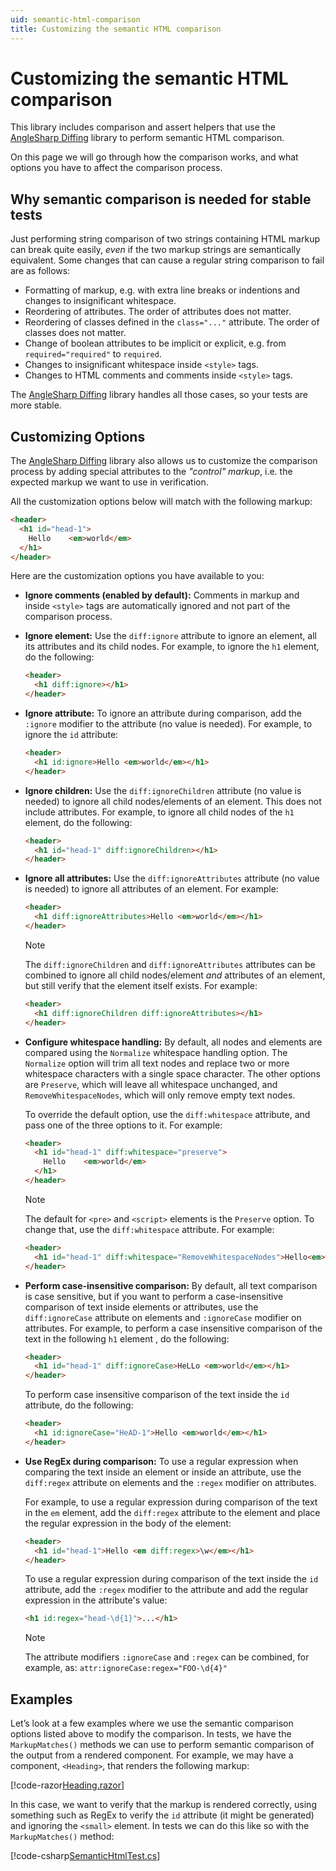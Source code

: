 ```yaml
---
uid: semantic-html-comparison
title: Customizing the semantic HTML comparison
---
```


# Customizing the semantic HTML comparison

This library includes comparison and assert helpers that use the [AngleSharp Diffing](https://github.com/AngleSharp/AngleSharp.Diffing/) library to perform semantic HTML comparison.

On this page we will go through how the comparison works, and what options you have to affect the comparison process.

## Why semantic comparison is needed for stable tests

Just performing string comparison of two strings containing HTML markup can break quite easily, _even_ if the two markup strings are semantically equivalent. Some changes that can cause a regular string comparison to fail are as follows:

- Formatting of markup, e.g. with extra line breaks or indentions and changes to insignificant whitespace.
- Reordering of attributes. The order of attributes does not matter.
- Reordering of classes defined in the `class="..."` attribute. The order of classes does not matter.
- Change of boolean attributes  to be implicit or explicit, e.g. from `required="required"` to `required`.
- Changes to insignificant whitespace inside `<style>` tags.
- Changes to HTML comments and comments inside `<style>` tags.

The [AngleSharp Diffing](https://github.com/AngleSharp/AngleSharp.Diffing/) library handles all those cases, so your tests are more stable.

## Customizing Options

The [AngleSharp Diffing](https://github.com/AngleSharp/AngleSharp.Diffing/) library also allows us to customize the comparison process by adding special attributes to the _"control" markup_, i.e. the expected markup we want to use in verification.

All the customization options below will match with the following markup:

```html
<header>
  <h1 id="head-1">
    Hello    <em>world</em>
  </h1>
</header>
```

Here are the customization options you have available to you:

- **Ignore comments (enabled by default):** Comments in markup and inside `<style>` tags are automatically ignored and not part of the comparison process.

- **Ignore element:** Use the `diff:ignore` attribute to ignore an element, all its attributes and its child nodes. For example, to ignore the `h1` element, do the following:

  ```html
  <header>
    <h1 diff:ignore></h1>
  </header>
  ```

- **Ignore attribute:** To ignore an attribute during comparison, add the `:ignore` modifier to the attribute (no value is needed). For example, to ignore the `id` attribute:

  ```html
  <header>
    <h1 id:ignore>Hello <em>world</em></h1>
  </header>
  ```

- **Ignore children:** Use the `diff:ignoreChildren` attribute (no value is needed) to ignore all child nodes/elements of an element. This does not include attributes. For example, to ignore all child nodes of the `h1` element, do the following:

  ```html
  <header>
    <h1 id="head-1" diff:ignoreChildren></h1>
  </header>
  ```

- **Ignore all attributes:** Use the `diff:ignoreAttributes` attribute (no value is needed) to ignore all attributes of an element. For example:

  ```html
  <header>
    <h1 diff:ignoreAttributes>Hello <em>world</em></h1>
  </header>
  ```

  > [!NOTE]
  > The `diff:ignoreChildren` and `diff:ignoreAttributes` attributes can be combined to ignore all child nodes/element *and* attributes of an element, but still verify that the element itself exists. For example:
  ```html
  <header>
    <h1 diff:ignoreChildren diff:ignoreAttributes></h1>
  </header>

- **Configure whitespace handling:** By default, all nodes and elements are compared using the `Normalize` whitespace handling option. The `Normalize` option will trim all text nodes and replace two or more whitespace characters with a single space character. The other options are `Preserve`, which will leave all whitespace unchanged, and `RemoveWhitespaceNodes`, which will only remove empty text nodes.

  To override the default option, use the `diff:whitespace` attribute, and pass one of the three options to it. For example:

  ```html
  <header>
    <h1 id="head-1" diff:whitespace="preserve">
      Hello    <em>world</em>
    </h1>
  </header>
  ```

  > [!NOTE]
  > The default for `<pre>` and `<script>` elements is the `Preserve` option. To change that, use the `diff:whitespace` attribute. For example:

  ```html
  <header>
    <h1 id="head-1" diff:whitespace="RemoveWhitespaceNodes">Hello<em>world</em></pre>
  </header>
  ```

- **Perform case-insensitive comparison:** By default, all text comparison is case sensitive, but if you want to perform a case-insensitive comparison of text inside elements or attributes, use the `diff:ignoreCase` attribute on elements and `:ignoreCase` modifier on attributes. For example, to perform a case insensitive comparison of the text in the following `h1` element , do the following:

  ```html
  <header>
    <h1 id="head-1" diff:ignoreCase>HeLLo <em>world</em></h1>
  </header>
  ```

  To perform case insensitive comparison of the text inside the `id` attribute, do the following:

  ```html
  <header>
    <h1 id:ignoreCase="HeAD-1">Hello <em>world</em></h1>
  </header>
  ```

- **Use RegEx during comparison:** To use a regular expression when comparing the text inside an element or inside an attribute, use the `diff:regex` attribute on elements and the `:regex` modifier on attributes.

  For example, to use a regular expression during comparison of the text in the `em` element, add the `diff:regex` attribute to the element and place the regular expression in the body of the element:

  ```html
  <header>
    <h1 id="head-1">Hello <em diff:regex>\w</em></h1>
  </header>  
  ```

  To use a regular expression during comparison of the text inside the `id` attribute, add the `:regex` modifier to the attribute and add the regular expression in the attribute's value:

  ```html
  <h1 id:regex="head-\d{1}">...</h1>
  ```

  > [!NOTE] 
  > The attribute modifiers `:ignoreCase` and `:regex` can be combined, for example, as: `attr:ignoreCase:regex="FOO-\d{4}"`

## Examples

Let’s look at a few examples where we use the semantic comparison options listed above to modify the comparison. In tests, we have the `MarkupMatches()` methods we can use to perform semantic comparison of the output from a rendered component. For example, we may have a component, `<Heading>`, that renders the following markup:

[!code-razor[Heading.razor](../../../samples/components/Heading.razor)]   

In this case, we want to verify that the markup is rendered correctly, using something such as RegEx to verify the `id` attribute (it might be generated) and ignoring the `<small>` element.  In tests we can do this like so with the `MarkupMatches()` method:

[!code-csharp[SemanticHtmlTest.cs](../../../samples/tests/xunit/SemanticHtmlTest.cs#L15-L27)]

